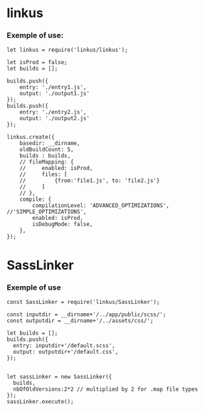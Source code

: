 # linkus
### Exemple of use:


    let linkus = require('linkus/linkus');
  
    let isProd = false;
    let builds = [];

    builds.push({
        entry: './entry1.js',
        output: './output1.js'
    });
    builds.push({
        entry: './entry2.js',
        output: './output2.js'
    });

    linkus.create({
        basedir: __dirname,
        oldBuildCount: 5,
        builds : builds,
        // fileMapping: {
        //     enabled: isProd,
        //     files: [
        //         {from:'file1.js', to: 'file2.js'}
        //     ]
        // },
        compile: {
            compilationLevel: 'ADVANCED_OPTIMIZATIONS', //'SIMPLE_OPTIMIZATIONS',
            enabled: isProd,
            isDebugMode: false,
        },
    });

# SassLinker
### Exemple of use

    const SassLinker = require('linkus/SassLinker');
    
    const inputdir = __dirname+'/../app/public/scss/';
    const outputdir = __dirname+'/../assets/css/';
    
    let builds = [];
    builds.push({
      entry: inputdir+'/default.scss',
      output: outputdir+'/default.css',
    });
    
    
    let sassLinker = new SassLinker({
      builds,
      nbOfOldVersions:2*2 // multiplied by 2 for .map file types
    });
    sassLinker.execute();

